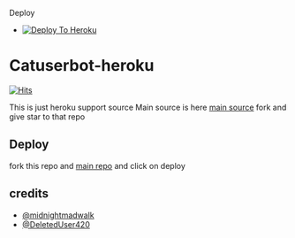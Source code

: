 
Deploy

  - [![Deploy To Heroku](https://www.herokucdn.com/deploy/button.svg)](https://github.com/Mr-confused/nekopack)







# Catuserbot-heroku
[![Hits](https://hits.seeyoufarm.com/api/count/incr/badge.svg?url=https%3A%2F%2Fgithub.com%2FMr-confused%2Fnekopack&count_bg=%2379C83D&title_bg=%23555555&icon=&icon_color=%23E7E7E7&title=hits&edge_flat=false)](https://hits.seeyoufarm.com)

This is just heroku support source 
Main source is here [main source](https://github.com/sandy1709/catuserbot) fork and give star to that repo 

## Deploy

fork this repo and [main repo](https://github.com/sandy1709/catuserbot) and click on deploy


## credits
   - [@midnightmadwalk](https://t.me/midnightmadwalk)
   - [@DeletedUser420](https://t.me/DeletedUser420)
